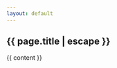 ```yaml
---
layout: default
---
```


<article class="pt-20 sm:pt-24 pb-16">
  <h1 class="mb-8 md:mb-4 pb-0">
    {{ page.title | escape }}
  </h1>
  <div class="{{ page.markdown }} max-w-none leading-6 py-6">
    {{ content }}
  </div>
</article>
